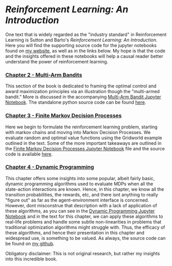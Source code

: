 # *Reinforcement Learning: An Introduction*

One text that is widely regarded as the "industry standard" in Reinforcement Learning is Sutton and Barto's *Reinforcement Learning: An Introduction.* Here you will find the supporting source code for the jupyter notebooks found on [my website](http://people.tamu.edu/~levimcclenny/project/reinforcement-learning/), as well as in the links below. My hope is that the code and the insights offered in these notebooks will help a causal reader better understand the power of reinforcement learning. 

### [Chapter 2 - Multi-Arm Bandits](http://people.tamu.edu/~levimcclenny/project/reinforcement-learning/Barto_Sutton_RL/Multi_Arm_Bandits/)
This section of the book is dedicated to framing the optimal control and award maximization principles via an illustration though the "multi-armed bandit." More is discussed in the accompanying [Multi-Arm Bandit Jupyter Notebook](http://people.tamu.edu/~levimcclenny/project/reinforcement-learning/Barto_Sutton_RL/Multi_Arm_Bandits/). The standalone python source code can be found [here](https://github.com/levimcclenny/Reinforcement_Learning).

### [Chapter 3 - Finite Markov Decision Processes](http://people.tamu.edu/~levimcclenny/project/reinforcement-learning/Barto_Sutton_RL/Finite_MDPs/)
Here we begin to formulate the reinforcement learning problem, starting with markov chains and moving into Markov Decision Processes. We evaluate random and optimal value functions using the Gridworld example outlined in the text. Some of the more important takeaways are outlined in the [Finite Markov Decision Processes Jupyter Notebook](http://people.tamu.edu/~levimcclenny/project/reinforcement-learning/Barto_Sutton_RL/Finite_MDPs/) file and the source code is available [here](https://github.com/levimcclenny/Reinforcement_Learning).

### [Chapter 4 - Dynamic Programming](http://people.tamu.edu/~levimcclenny/project/reinforcement-learning/Barto_Sutton_RL/Dynamic_Programming/)
This chapter offers some insights into some popular, albeit fairly basic, dynamic programming algorithms used to evaluate MDPs when all the state-action interactions are known. Hence, in this chapter, we know all the transition probabilities, the rewards, etc, and there isnt anything to really "figure out" as far as the agent-environment interface is concerned. However, dont misconstrue that description with a lack of application of these algorithms, as you can see in the [Dynamic Programming Jupyter Notebook](http://people.tamu.edu/~levimcclenny/project/reinforcement-learning/Barto_Sutton_RL/Dynamic_Programming/) and in the text for this chapter, we can apply these algorithms to real-life problems and handle some subtle non-linearities in problems that traditional optimization algorithms might struggle with. Thus, the efficacy of these algorithms, and hence their presentation in this chapter and widespread use, is something to be valued. As always, the source code can be found on [my github](https://github.com/levimcclenny/Reinforcement_Learning).




Obligatory disclaimer: This is not original research, but rather my insights into this incredible book.
